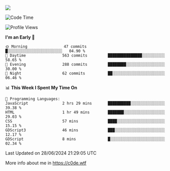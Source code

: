 <a href="https://wakatime.com"><img src="https://wakatime.com/share/@c0dezin/b7f18a7c-ab3a-40b8-8bc7-b1b7bf71f1d6.svg" /></a>

<!--START_SECTION:waka-->
![Code Time](http://img.shields.io/badge/Code%20Time-47%20hrs%2030%20mins-blue)

![Profile Views](http://img.shields.io/badge/Profile%20Views-0-blue)

**I'm an Early 🐤** 

```text
🌞 Morning                47 commits          █░░░░░░░░░░░░░░░░░░░░░░░░   04.90 % 
🌆 Daytime                563 commits         ███████████████░░░░░░░░░░   58.65 % 
🌃 Evening                288 commits         ████████░░░░░░░░░░░░░░░░░   30.00 % 
🌙 Night                  62 commits          ██░░░░░░░░░░░░░░░░░░░░░░░   06.46 % 
```


📊 **This Week I Spent My Time On** 

```text
💬 Programming Languages: 
JavaScript               2 hrs 29 mins       ██████████░░░░░░░░░░░░░░░   39.38 % 
HTML                     1 hr 49 mins        ███████░░░░░░░░░░░░░░░░░░   29.03 % 
CSS                      57 mins             ████░░░░░░░░░░░░░░░░░░░░░   15.15 % 
GDScript3                46 mins             ███░░░░░░░░░░░░░░░░░░░░░░   12.17 % 
GDScript                 8 mins              █░░░░░░░░░░░░░░░░░░░░░░░░   02.34 % 
```


 Last Updated on 28/06/2024 21:29:05 UTC
<!--END_SECTION:waka-->

More info about me in https://c0de.wtf

